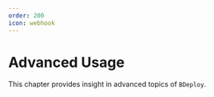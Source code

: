 ```yaml
---
order: 200
icon: webhook
---
```


# Advanced Usage

This chapter provides insight in advanced topics of `BDeploy`.
